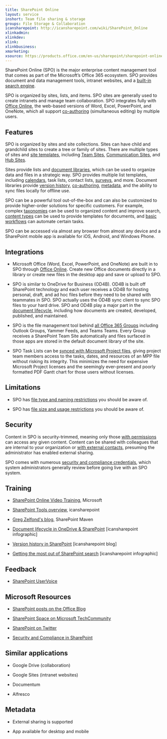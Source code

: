 ```yaml
---
title: SharePoint Online
layout: service
inshort: Team file sharing & storage
groups: File Storage & Collaboration
icansharepoint: http://icansharepoint.com/wiki/SharePoint_Online
xlinkadmin: 
xlinkdev: 
xlink: 
xlinkbusiness: 
xmarketing: 
xsource: https://products.office.com/en-us/sharepoint/sharepoint-online-collaboration-software
---
```


SharePoint Online (SPO) is the major enterprise content management tool that comes as part of the Microsoft’s Office 365 ecosystem. SPO provides document and data management tools, intranet websites, and a [built-in search engine](http://icsh.pt/HowToSPSearch).

SPO is organized by sites, lists, and items. SPO sites are generally used to create intranets and manage team collaboration. SPO integrates fully with [Office Online](https://technet.microsoft.com/en-us/library/word-online-service-description.aspx), the web-based versions of Word, Excel, PowerPoint, and OneNote, which all support [co-authoring](http://icsh.pt/CoAuthoring) (simultaneous editing) by multiple users.

Features
---------

SPO is organized by sites and site collections. Sites can have child and grandchild sites to create a tree or family of sites. There are multiple types of sites and [site templates](https://support.office.com/en-us/article/Using-templates-to-create-different-kinds-of-SharePoint-sites-449eccec-ff99-4cf3-b62e-dcfee37e8da4), including [Team Sites](https://support.office.com/en-us/article/what-is-a-sharepoint-team-site-75545757-36c3-46a7-beed-0aaa74f0401e), [Communication Sites](https://support.office.com/en-us/article/what-is-a-sharepoint-communication-site-94a33429-e580-45c3-a090-5512a8070732), and [Hub Sites](https://docs.microsoft.com/en-us/sharepoint/dev/features/hub-site/hub-site-overview).

Sites provide lists and [document libraries](http://icsh.pt/SPDocLibs), which can be used to organize data and files in a strategic way. SPO provides multiple list templates, including [calendars](https//icsh.pt/SPCalendars), task lists, contact lists, [surveys](http://icsh.pt/SPSurveyIntro), and more. Document libraries provide [version history](http://icsh.pt/VersionHistory), [co-authoring](http://icsh.pt/CoAuthoring), [metadata](http://icsh.pt/MetadataGuide), and the ability to sync files locally for offline use.

SPO can be a powerful tool out-of-the-box and can also be customized to provide higher-order solutions for specific customers. For example, complex [taxonomies](http://sharepointmaven.com/2-ways-to-design-sharepoint-taxonomy-for-an-organization/) can be used to organized content and improve search, [content types](https://technet.microsoft.com/en-us/library/cc262735.aspx) can be used to provide templates for documents, and [basic workflows](http://sharepointmaven.com/4-things-to-do-before-creating-a-workflow-in-sharepoint-and-office-365/) can automate certain tasks.

SPO can be accessed via almost any browser from almost any device and a SharePoint mobile app is available for iOS, Android, and Windows Phone.

Integrations
---------

-   Microsoft Office (Word, Excel, PowerPoint, and OneNote) are built in to SPO through [Office Online](https://technet.microsoft.com/en-us/library/word-online-service-description.aspx). Create new Office documents directly in a library or create new files in the desktop app and save or upload to SPO.

-   SPO is similar to OneDrive for Business (OD4B). OD4B is built off SharePoint technology and each user receives a OD4B for hosting personal, draft, and ad hoc files before they need to be shared with teammates in SPO. SPO actually uses the OD4B sync client to sync SPO files to your hard drive. SPO and OD4B play a major part in the [document lifecycle](http://icsh.pt/DocCircleOfLife), including how documents are created, developed, published, and maintained.

-   SPO is the file management tool behind [all Office 365 Groups](http://icsh.pt/O365groups) including Outlook Groups, Yammer Feeds, and Teams Teams. Every Group receives a SharePoint Team Site automatically and files surfaced in those apps are stored in the default document library of the site.

-   SPO Task Lists can be [synced with Microsoft Project files](http://icsh.pt/MPPtoSharePoint), giving project team members access to the tasks, dates, and resources of an MPP file without risking its integrity. This minimizes the need for expensive Microsoft Project licenses and the seemingly ever-present and poorly formatted PDF Gantt chart for those users without licenses.

Limitations
---------

-   SPO has [file type and naming restrictions](http://icsh.pt/SPFileTypeLimits) you should be aware of.

-   SPO has [file size and usage restrictions](http://icsh.pt/SPUseLimits) you should be aware of.

Security
---------

Content in SPO is security-trimmed, meaning only those [with permissions](http://icsh.pt/PermissionsInSP) can access any given content. Content can be shared with colleagues that are internal to your organization or [with external contacts](http://icsh.pt/ExternalSharing), presuming the administrator has enabled external sharing.

SPO comes with numerous [security and compliance credentials](https://blogs.technet.microsoft.com/wbaer/2017/03/13/security-and-compliance-in-sharepoint-online-and-onedrive-for-business/), which system administrators generally review before going live with an SPO system.

Training
---------

-   [SharePoint Online Video Training](https://support.office.com/en-us/article/SharePoint-Online-video-training-cb8ef501-84db-4427-ac77-ec2009fb8e23?ui=en-US&rs=en-US&ad=US), Microsoft

-   [SharePoint Tools overview](http://icansharepoint.com/tools), icansharepoint

-   [Greg Zelfond's blog](http://sharepointmaven.com/blog-sharepoint-best-practices/), SharePoint Maven

-   [Document lifecycle in OneDrive & SharePoint](http://icsh.pt/DocCircleOfLife) \[icansharepoint
    infographic\]

-   [Version history in SharePoint](http://icsh.pt/VersionHistory)
    \[icansharepoint blog\]

-   [Getting the most out of SharePoint
    search](http://icsh.pt/HowToSPSearch) \[icansharepoint infographic\]

Feedback
---------

-   [SharePoint UserVoice](https://sharepoint.uservoice.com/)

Microsoft Resources
---------

-   [SharePoint posts on the Office Blog](https://blogs.office.com/en-us/sharepoint/)

-   [SharePoint Space on Microsoft TechCommunity](https://techcommunity.microsoft.com/t5/SharePoint/bd-p/SharePoint_General)

-   [SharePoint on Twitter](https://twitter.com/sharepoint)

-   [Security and Compliance in SharePoint](https://blogs.technet.microsoft.com/wbaer/2017/03/13/security-and-compliance-in-sharepoint-online-and-onedrive-for-business/)


Similar applications
--------------------

-   Google Drive (collaboration)

-   Google Sites (intranet websites)

-   Documentum

-   Alfresco

Metadata
--------

-   External sharing is supported

-   App available for desktop and mobile